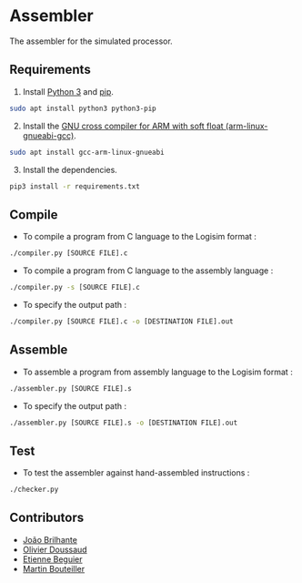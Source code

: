 # Assembler

The assembler for the simulated processor.

## Requirements

1. Install [Python 3](https://www.python.org/downloads/) and [pip](https://pypi.org/).
```bash
sudo apt install python3 python3-pip
```

2. Install the [GNU cross compiler for ARM with soft float (arm-linux-gnueabi-gcc)](https://developer.arm.com/tools-and-software/open-source-software/developer-tools/gnu-toolchain/gnu-a/downloads).
```bash
sudo apt install gcc-arm-linux-gnueabi
```

3. Install the dependencies.
```bash
pip3 install -r requirements.txt
```

## Compile

- To compile a program from C language to the Logisim format :
```bash
./compiler.py [SOURCE FILE].c
```

- To compile a program from C language to the assembly language :
```bash
./compiler.py -s [SOURCE FILE].c
```

- To specify the output path :
```bash
./compiler.py [SOURCE FILE].c -o [DESTINATION FILE].out
```

## Assemble

- To assemble a program from assembly language to the Logisim format :
```bash
./assembler.py [SOURCE FILE].s
```

- To specify the output path :
```bash
./assembler.py [SOURCE FILE].s -o [DESTINATION FILE].out
```

## Test

- To test the assembler against hand-assembled instructions :

```bash
./checker.py
```

## Contributors

- [João Brilhante](https://github.com/JoaoBrlt)
- [Olivier Doussaud](https://github.com/Dawwen)
- [Etienne Beguier](https://github.com/EtienneBEGUIER)
- [Martin Bouteiller](https://github.com/mbouteiller)
